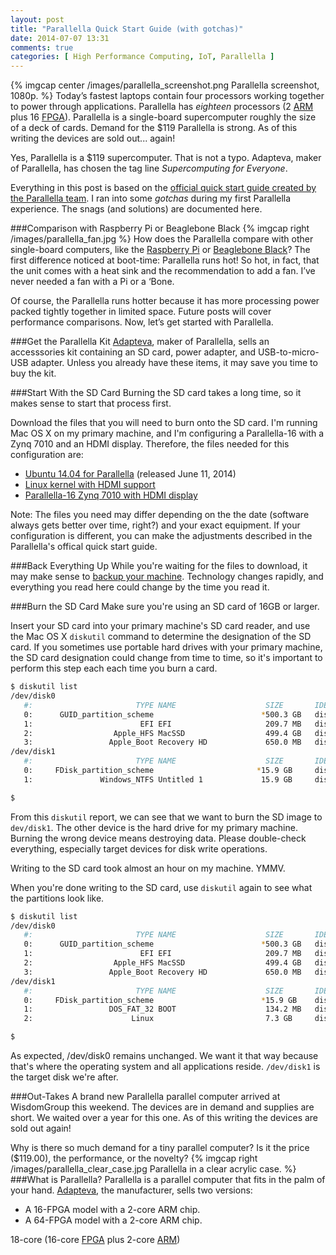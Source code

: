 ```yaml
---
layout: post
title: "Parallella Quick Start Guide (with gotchas)"
date: 2014-07-07 13:31
comments: true
categories: [ High Performance Computing, IoT, Parallella ]
---
```

{% imgcap center /images/parallella_screenshot.png Parallella screenshot, 1080p. %}
Today’s fastest laptops contain four processors working together to power through applications. Parallella has _eighteen_ processors (2 [ARM](http://arm.com/) plus 16 [FPGA](http://en.wikipedia.org/wiki/Field-programmable_gate_array)). Parallella is a single-board supercomputer roughly the size of a deck of cards. Demand for the $119 Parallella is strong. As of this writing the devices are sold out... again!

Yes, Parallella is a $119 supercomputer. That is not a typo. Adapteva, maker of Parallella, has chosen the tag line _Supercomputing for Everyone_.

Everything in this post is based on the [official quick start guide created by the Parallella team](http://www.parallella.org/quick-start/). I ran into some _gotchas_ during my first Parallella experience. The snags (and solutions) are documented here.
<!--more-->
###Comparison with Raspberry Pi or Beaglebone Black
{% imgcap right /images/parallella_fan.jpg %}
How does the Parallella compare with other single-board computers, like the [Raspberry Pi](/blog/2012/12/03/ruby-on-raspberry-pi/) or [Beaglebone Black](/blog/2014/01/02/beaglebone-black-ubuntu-part-1/)? The first difference noticed at boot-time: Parallella runs hot! So hot, in fact, that the unit comes with a heat sink and the recommendation to add a fan. I’ve never needed a fan with a Pi or a ‘Bone.

Of course, the Parallella runs hotter because it has more processing power packed tightly together in limited space. Future posts will cover performance comparisons. Now, let’s get started with Parallella.

###Get the Parallella Kit
[Adapteva](http://adapteva.com), maker of Parallella, sells an accesssories kit containing an SD card, power adapter, and USB-to-micro-USB adapter. Unless you already have these items, it may save you time to buy the kit.

###Start With the SD Card
Burning the SD card takes a long time, so it makes sense to start that process first.

Download the files that you will need to burn onto the SD card. I'm running Mac OS X on my primary machine, and I'm configuring a Parallella-16 with a Zynq 7010 and an HDMI display. Therefore, the files needed for this configuration are:

* [Ubuntu 14.04 for Parallella](http://downloads.parallella.org/ubuntu/dists/trusty/image/ubuntu-14.04-140611.img.gz) (released June 11, 2014)
* [Linux kernel with HDMI support](http://downloads.parallella.org/boot/linux/kernel-hdmi-default.tgz)
* [Parallella-16 Zynq 7010 with HDMI display](https://github.com/parallella/parallella-hw/blob/master/fpga/bitstreams/parallella_e16_hdmi_gpiose_7010.bit.bin?raw=true)

Note: The files you need may differ depending on the the date (software always gets better over time, right?) and your exact equipment. If your configuration is different, you can make the adjustments described in the Parallella's offical quick start guide.

###Back Everything Up
While you're waiting for the files to download, it may make sense to [backup your machine](/sudo-disclaimer/). Technology changes rapidly, and everything you read here could change by the time you read it.

###Burn the SD Card
Make sure you're using an SD card of 16GB or larger. 

Insert your SD card into your primary machine's SD card reader, and use the Mac OS X `diskutil` command to determine the designation of the SD card. If you sometimes use portable hard drives with your primary machine, the SD card designation could change from time to time, so it's important to perform this step each each time you burn a card.

```bash
$ diskutil list
/dev/disk0
   #:                       TYPE NAME                    SIZE       IDENTIFIER
   0:      GUID_partition_scheme                        *500.3 GB   disk0
   1:                        EFI EFI                     209.7 MB   disk0s1
   2:                  Apple_HFS MacSSD                  499.4 GB   disk0s2
   3:                 Apple_Boot Recovery HD             650.0 MB   disk0s3
/dev/disk1
   #:                       TYPE NAME                    SIZE       IDENTIFIER
   0:     FDisk_partition_scheme                       *15.9 GB     disk1
   1:               Windows_NTFS Untitled 1             15.9 GB     disk1s1

$ 
```

From this `diskutil` report, we can see that we want to burn the SD image to `dev/disk1`. The other device is the hard drive for my primary machine.  Burning the wrong device means destroying data. Please double-check everything, especially target devices for disk write operations.

Writing to the SD card took almost an hour on my machine. YMMV.

When you're done writing to the SD card, use `diskutil` again to see
what the partitions look like.

```bash
$ diskutil list
/dev/disk0
   #:                       TYPE NAME                    SIZE       IDENTIFIER
   0:      GUID_partition_scheme                        *500.3 GB   disk0
   1:                        EFI EFI                     209.7 MB   disk0s1
   2:                  Apple_HFS MacSSD                  499.4 GB   disk0s2
   3:                 Apple_Boot Recovery HD             650.0 MB   disk0s3
/dev/disk1
   #:                       TYPE NAME                    SIZE       IDENTIFIER
   0:     FDisk_partition_scheme                        *15.9 GB    disk1
   1:                 DOS_FAT_32 BOOT                    134.2 MB   disk1s1
   2:                      Linux                         7.3 GB     disk1s2

$ 
```

As expected, /dev/disk0 remains unchanged. We want it that way because
that's where the operating system and all applications reside.
`/dev/disk1` is the target disk we're after.


###Out-Takes
A brand new Parallella parallel computer arrived at WisdomGroup this weekend. The devices are in demand and supplies are short. We waited over a year for this one. As of this writing the devices are sold out again!

Why is there so much demand for a tiny parallel computer? Is it the price ($119.00), the performance, or the novelty?
{% imgcap right /images/parallella_clear_case.jpg Parallella in a clear acrylic case. %}
###What is Parallella?
Parallella is a parallel computer that fits in the palm of your hand.  [Adapteva](http://adapteva.com), the manufacturer, sells two versions:

* A 16-FPGA model with a 2-core ARM chip.
* A 64-FPGA model with a 2-core ARM chip.



18-core (16-core [FPGA](http://en.wikipedia.org/wiki/Field-programmable_gate_array) plus 2-core [ARM](http://arm.com/))
